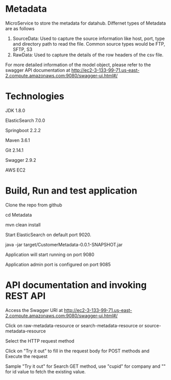 # Metadata
MicroService to store the metadata for datahub. Differnet types of Metadata are as follows

1. SourceData: Used to capture the source information like host, port, type and directory path to read the file. Common 
               source types would be FTP, SFTP, S3
2. RawData: Used to capture the details of the row headers of the csv file. 

For more detailed information of the model object, please refer to the swagger API documentation at http://ec2-3-133-99-71.us-east-2.compute.amazonaws.com:9080/swagger-ui.html#/

# Technologies
JDK 1.8.0

ElasticSearch 7.0.0

Springboot 2.2.2

Maven 3.6.1

Git 2.14.1

Swagger 2.9.2

AWS EC2

# Build, Run and test application
Clone the repo from github

cd Metadata

mvn clean install

Start ElasticSearch on default port 9020.

java -jar target/CustomerMetadata-0.0.1-SNAPSHOT.jar

Application will start running on port 9080

Application admin port is configured on port 9085


# API documentation and invoking REST API
Access the Swagger URI at http://ec2-3-133-99-71.us-east-2.compute.amazonaws.com:9080/swagger-ui.html#/ 

Click on raw-metadata-resource or search-metadata-resource or source-metadata-resource

Select the HTTP request method

Click on "Try it out" to fill in the request body for POST methods and Execute the request


Sample "Try it out" for Search GET method, use "cupid" for company and "" for id value to fetch the existing value.